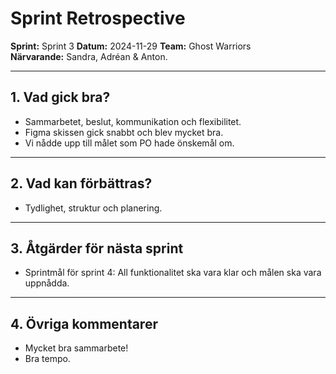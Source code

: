 # Sprint Retrospective

**Sprint:** Sprint 3
**Datum:** 2024-11-29
**Team:** Ghost Warriors  
**Närvarande:** Sandra, Adréan & Anton.

---

## 1. Vad gick bra?

- Sammarbetet, beslut, kommunikation och flexibilitet.
- Figma skissen gick snabbt och blev mycket bra.
- Vi nådde upp till målet som PO hade önskemål om.

---

## 2. Vad kan förbättras?

- Tydlighet, struktur och planering.

---

## 3. Åtgärder för nästa sprint

- Sprintmål för sprint 4: All funktionalitet ska vara klar och målen ska vara uppnådda.

---

## 4. Övriga kommentarer

- Mycket bra sammarbete!
- Bra tempo.
